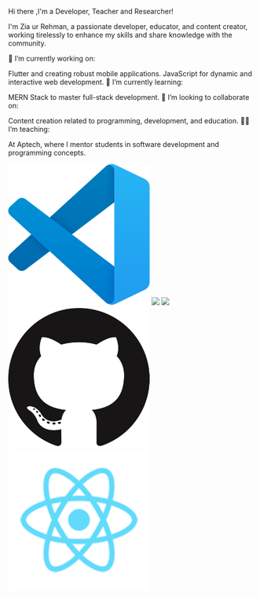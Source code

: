 Hi there ,I'm a Developer, Teacher and Researcher!

I'm Zia ur Rehman, a passionate developer, educator, and content creator, working tirelessly to enhance my skills and share knowledge with the community. 

🔭 I’m currently working on:

Flutter and creating robust mobile applications.
JavaScript for dynamic and interactive web development.
🌱 I’m currently learning:

MERN Stack to master full-stack development.
👯 I’m looking to collaborate on:

Content creation related to programming, development, and education.
👨‍🏫 I’m teaching:

At Aptech, where I mentor students in software development and programming concepts.

<img src="https://raw.githubusercontent.com/github/explore/80688e429a7d4ef2fca1e82350fe8e3517d3494d/topics/visual-studio-code/visual-studio-code.png"/>
<img src="https://camo.githubusercontent.com/471df29b16405e1ac02f2ea547a8e824b57a4ac5546884c61b44ca70c44a67a2/68747470733a2f2f656e637279707465642d74626e302e677374617469632e636f6d2f696d616765733f713d74626e3a414e6439476351706465446f2d6c54506749756e31625579794278736a6743677674494b4f482d426f724c535a2d5a47694e626f485f66364f68625f2d376d49613050574f685a47354d4926757371703d434155"/>
<img src="https://camo.githubusercontent.com/ae4debf8f63aa4ed4f3e15c526a1922250fc27014858772c6ebc26e09e0630dd/68747470733a2f2f7974332e67677068742e636f6d2f7974632f414b65644f4c51563741532d75536d674437526c3751736d68617a476a6e325851474e496b71595569736c6862513d733930302d632d6b2d63307830306666666666662d6e6f2d726a"/>
<img src="https://raw.githubusercontent.com/github/explore/78df643247d429f6cc873026c0622819ad797942/topics/github/github.png"/>
<img src="https://raw.githubusercontent.com/github/explore/80688e429a7d4ef2fca1e82350fe8e3517d3494d/topics/react/react.png"/>

